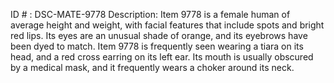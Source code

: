 ID # : DSC-MATE-9778
Description: Item 9778 is a female human of average height and weight, with facial features that include spots and bright red lips. Its eyes are an unusual shade of orange, and its eyebrows have been dyed to match. Item 9778 is frequently seen wearing a tiara on its head, and a red cross earring on its left ear. Its mouth is usually obscured by a medical mask, and it frequently wears a choker around its neck.